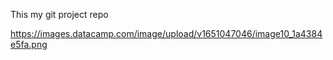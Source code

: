 This my git project repo


https://images.datacamp.com/image/upload/v1651047046/image10_1a4384e5fa.png
